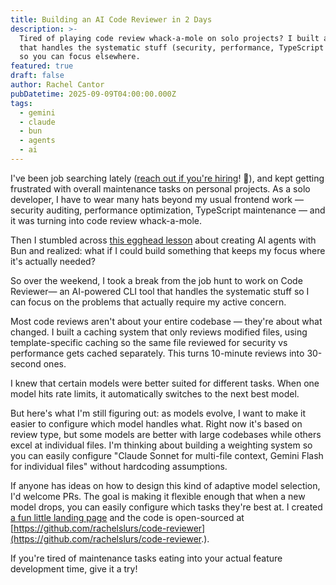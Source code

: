 ```yaml
---
title: Building an AI Code Reviewer in 2 Days
description: >-
  Tired of playing code review whack-a-mole on solo projects? I built an AI tool
  that handles the systematic stuff (security, performance, TypeScript issues)
  so you can focus elsewhere.
featured: true
draft: false
author: Rachel Cantor
pubDatetime: 2025-09-09T04:00:00.000Z
tags:
  - gemini
  - claude
  - bun
  - agents
  - ai
---
```


I've been job searching lately ([reach out if you're hiring](https://linkedin.com/in/rachelcantor "reach out if you're hiring!")! 👋), and kept getting frustrated with overall maintenance tasks on personal projects. As a solo developer, I have to wear many hats beyond my usual frontend work — security auditing, performance optimization, TypeScript maintenance — and it was turning into code review whack-a-mole.

Then I stumbled across [this egghead lesson](https://egghead.io/courses/claude-code-automation-cookbook-recipes-for-ai-agents~tsilh "this egghead lesson") about creating AI agents with Bun and realized: what if I could build something that keeps my focus where it's actually needed?

So over the weekend, I took a break from the job hunt to work on Code Reviewer— an AI-powered CLI tool that handles the systematic stuff so I can focus on the problems that actually require my active concern.

Most code reviews aren't about your entire codebase — they're about what changed. I built a caching system that only reviews modified files, using template-specific caching so the same file reviewed for security vs performance gets cached separately. This turns 10-minute reviews into 30-second ones.

I knew that certain models were better suited for different tasks. When one model hits rate limits, it automatically switches to the next best model.

But here's what I'm still figuring out: as models evolve, I want to make it easier to configure which model handles what. Right now it's based on review type, but some models are better with large codebases while others excel at individual files. I'm thinking about building a weighting system so you can easily configure "Claude Sonnet for multi-file context, Gemini Flash for individual files" without hardcoding assumptions.

If anyone has ideas on how to design this kind of adaptive model selection, I'd welcome PRs. The goal is making it flexible enough that when a new model drops, you can easily configure which tasks they're best at. I created [a fun little landing page](https://rachelslurs.github.io/code-reviewer/ "a fun little landing page") and the code is open-sourced at [https://github.com/rachelslurs/code-reviewer](https://github.com/rachelslurs/code-reviewer.).

If you're tired of maintenance tasks eating into your actual feature development time, give it a try!
